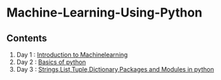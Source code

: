# Machine-Learning-Using-Python

## Contents
1. Day 1 : [Introduction to Machinelearning](https://github.com/PriyaNynaru/Machine-Learning-Using-Python/blob/main/Day%201%20Introduction%20to%20ML/Introduction%20to%20ML.ipynb)
2. Day 2 : [Basics of python](https://github.com/PriyaNynaru/Machine-Learning-Using-Python/blob/main/Day%202%20Basics%20of%20Python/Basics%20of%20python.ipynb)
3. Day 3 : [Strings,List,Tuple,Dictionary,Packages and Modules in python](https://github.com/PriyaNynaru/Machine-Learning-Using-Python/blob/main/Day%203%20strings%2C%20List%2C%20Tuple%2C%20Dictionary%2C%20Set%2C%20Functions%20and%20Packages%20and%20Modules/Strings%2C%20List%2C%20tuple%2C%20Dictionary%2C%20Set%2C%20Packages%20and%20modules.ipynb)

